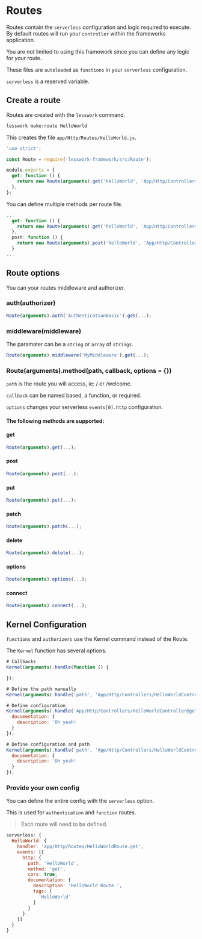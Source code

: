 # Routes
Routes contain the `serverless` configuration and logic required to execute. By default routes will run your `controller` within the frameworks application.

You are not limited to using this framework since you can define any logic for your route.

These files are `autoloaded` as `functions` in your `serverless` configuration.

`serverless` is a reserved variable. 

## Create a route

Routes are created with the `lesswork` command.

```bash
lesswork make:route HelloWorld
```

This creates the file `app/Http/Routes/HelloWorld.js`.

```js
'use strict';

const Route = require('lesswork-framework/src/Route');

module.exports = {
  get: function () {
    return new Route(arguments).get('helloWorld', 'App/Http/Controllers/HelloWorldController@get');
  },
};
```

You can define multiple methods per route file.
```js
...
  get: function () {
    return new Route(arguments).get('helloWorld', 'App/Http/Controllers/HelloWorldController@get');
  },
  post: function () {
    return new Route(arguments).post('helloWorld', 'App/Http/Controllers/HelloWorldController@post');
  }
...
```

## Route options
You can your routes middleware and authorizer.

### auth(authorizer)
```js 
Route(arguments).auth('AuthenticationBasic').get(...);
```

### middleware(middleware)
The paramater can be a `string` or `array` of `strings`.
```js 
Route(arguments).middleware('MyMiddleware').get(...);
```


### Route(arguments).method(path, callback, options = {})
`path` is the route you will access, ie: / or /welcome.

`callback` can be named based, a function, or required.

`options` changes your serverless `events[0].http` configuration.

#### The following methods are supported:

#### get 
```js 
Route(arguments).get(...);
```

#### post
```js 
Route(arguments).post(...);
```

#### put
```js 
Route(arguments).put(...);
```

#### patch
```js 
Route(arguments).patch(...);
```

#### delete
```js 
Route(arguments).delete(...);
```

#### options
```js 
Route(arguments).options(...);
```

#### connect
```js 
Route(arguments).connect(...);
```



## Kernel Configuration
`functions` and `authorizers` use the Kernel command instead of the Route.


The `Kernel` function has several options.

```js
# Callbacks
Kernel(arguments).handle(function () {

});

# Define the path manually
Kernel(arguments).handle('path', 'App/Http/Controllers/HelloWorldController@get');

# Define configuration
Kernel(arguments).handle('App/Http/Controllers/HelloWorldController@get', {
  documentation: {
    description: 'Oh yeah!
  }
});

# Define configuration and path
Kernel(arguments).handle('path', 'App/Http/Controllers/HelloWorldController@get', {
  documentation: {
    description: 'Oh yeah!
  }
});
```


 ###  Provide your own config
  You can define the entire config with the `serverless` option.

  This is used for `authentication` and `function` routes.

  > Each route will need to be defined.

  ```js
  serverless: {
    HelloWorld: {
      handler: 'app/Http/Routes/HelloWorldRoute.get',
      events: [{
        http: {
          path: 'HelloWorld',
          method: 'get',
          cors: true,
          documentation: {
            description: 'HelloWorld Route.',
            tags: [
              'HelloWorld'
            ]
          }
        }
      }]
    }
  }
  ```